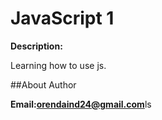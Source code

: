 # JavaScript 1

**Description:** 

Learning how to use js.

##About Author

**Email:orendaind24@gmail.com**ls